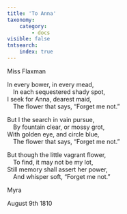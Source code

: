 ```yaml
---
title: 'To Anna'
taxonomy:
    category:
        - docs
visible: false
tntsearch:
    index: true
---
```


<div class="author">Miss Flaxman</div>

In every bower, in every mead,  
&emsp;In each sequestered shady spot,  
I seek for Anna, dearest maid,  
&emsp;The flower that says, “Forget me not.”

But I the search in vain pursue,  
&emsp;By fountain clear, or mossy grot,  
With golden eye, and circle blue,  
&emsp;The flower that says, “Forget me not.”

But though the little vagrant flower,  
&emsp;To find, it may not be my lot,  
Still memory shall assert her power,  
&emsp;And whisper soft, “Forget me not.”

Myra

August 9th 1810

